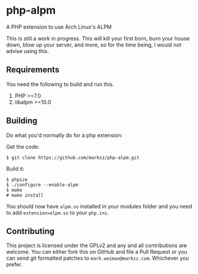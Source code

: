 # php-alpm
A PHP extension to use Arch Linux's ALPM

This is still a work in progress. This will kill your first born, burn your house down, blow up your server, and more, so for the time being, I would not advise using this.

## Requirements
You need the following to build and run this.

1. PHP >=7.0
2. libalpm >=10.0

## Building
Do what you'd normally do for a php extension:

Get the code:
```
$ git clone https://github.com/markzz/php-alpm.git
```
Build it:
```
$ phpize
$ ./configure --enable-alpm
$ make
# make install
```

You should now have `alpm.so` installed in your modules folder and you need to add `extension=alpm.so` to your `php.ini`.

## Contributing
This project is licensed under the GPLv2 and any and all contributions are welcome. You can either fork this on GitHub and file a Pull Request or you can send git formatted patches to `mark.weiman@markzz.com`. Whichever you prefer.
